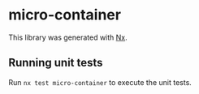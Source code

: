 # micro-container

This library was generated with [Nx](https://nx.dev).

## Running unit tests

Run `nx test micro-container` to execute the unit tests.
